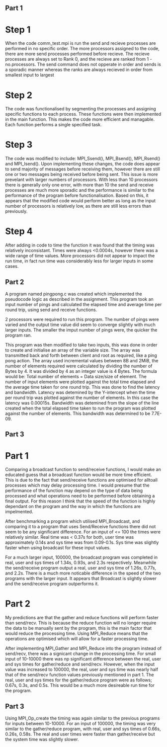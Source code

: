 ## Part 1 ##
# Step 1 # 
When the code comm_test.mpi is run the send and recieve processes are performed in no specific order. The more processors assigned to the code, there are more send processes performed before recieve. The recieve processes are always set to Rank 0, and the recieve are ranked from 1 - no.processors. The send command does not opperate in order and sends is a sporadic manner whereas the ranks are always recieved in order from smallest input to largest 

# Step 2 #
The code was functionalised by segmenting the processes and assigning specific functions to each process. These functions were then implemented in the main function. This makes the code more efficient and managable. Each function performs a single specified task. 

# Step 3 #
The code was modified to include: MPI_Ssend(), MPI_Bsend(), MPI_Rsend() and MPI_Isend(). Upon implementing these changes, the code does appear to send majority of messages before receiving them, however there are still one or two messages being received before being sent. This issue is more prevelant with larger numbers of processors. With less than 10 processors there is generally only one error, with more than 10 the send and receive processes are much more sporadic and the performance is similar to the performance of the program before functionalisation. Based on this, it appears that the modified code would perform better as long as the input number of processors is relatively low, as there are still less errors than previously. 

# Step 4 # 
After adding in code to time the function it was found that the timing was relatively inconsistant. Times were always <0.0004s, however there was a wide range of time values. More processors did not appear to impact the run time, in fact run time was considerably less for larger inputs in some cases. 


## Part 2 ##
A program named pingpong.c was created which implemented the pseudocode logic as described in the assignment. This program took an input number of pings and calculated the elapsed time and average time per round trip, using send and receive functions. 

2 processors were required to run this program. The number of pings were varied and the output time value did seem to converge slightly with much larger inputs. The smaller the imput number of pings were, the quicker the program ran. 

This program was then modified to take two inputs, this was done in order to create and initialise an array of the variable size. The array was transmitted back and forth between client and root as required, like a ping pong action. The array used incremental values between 8B and 2MiB, the number of elements required were calculated by dividing the number of Bytes by 4. It was divided by 4 as an integer value is 4 Bytes. The formula would be: Total number of elements = Data size/size of element. The number of input elements were plotted against the total time elapsed and the average time taken for one round trip. This was done to find the latency and bandwidth. Latency was detemined by the Y-intercept when the time per round trip was plotted against the number of elements. In this case the latency was 0.00015s. Bandwidth was detemined from the slope of the line created when the total elapsed time taken to run the program was plotted against the number of elements. This bandwidth was determined to be 7.7E-09.

## Part 3 ##
# Part 1 # 
Comparing a broadcast function to send/receive functions, I would make an educated guess that a broadcast function would be more time efficient. This is due to the fact that send/receive functions are optimised for alltoall processes which may delay processing time. I would presume that the performance of the function may depend on the type of data being processed and what operations need to be performed before obtaining a final output. For this reason I think that the speed of the function is highly dependant on the program and the way in which the functions are impelmented. 

After benchmarking a program which utilised MPI_Broadcast, and comparing it to a program that uses Send/Receive functions there did not seem to be any significant difference. For an input of <= 100 the times were relatively similar. Real time was < 0.37s for both, user time was approximately 0.14s and sys time was from 0.09-0.1s. Sys time was slightly faster when using broadcast for these input values. 

For a much larger input, 100000, the broadcast program was completed in real, user and sys times of 1.34s, 0.93s, and 2.3s respectively. Meanwhile the send/receive program output a real, user and sys time of 1.26s, 0.77s, and 2.2s. There is a much more noticable difference in the speed of the two programs with the larger input. It appears that Broadcast is slightly slower and the send/receive program outperforms it. 

# Part 2 # 
My predictions are that the gather and reduce functions will perform faster than send/recv. This is because the reduce function will no longer require the data to be manually sent by the program, this is the main factor that would reduce the processing time. Using MPI_Reduce means that the operations are optimised which will allow for a faster processing time. 

After implementing MPI_Gather and MPI_Reduce into the program instead of send/recv, there was a signicant change in the processing time. For small input of 10-10000 there was np significant difference between the real, user and sys times for gather/reduce and send/recv. However, when the input value was increased to 100000, the real, user and sys time was nearly half that of the send/recv function values previously mentioned in part 1. The real, user and sys times for the gather/reduce program were as follows; 0.67s, 0.3s, and 0.5s. This would be a much more desireable run time for the program. 

## Part 3 ## 
Using MPI_Op_create the timing was again similar to the previous programs for inputs between 10-10000. For an input of 100000, the timing was very similar to the gather/reduce program, with real, user and sys times of 0.66s, 0.26s, 0.58s. The real and user times were faster than gather/receive but the system time was slightly slower. 


